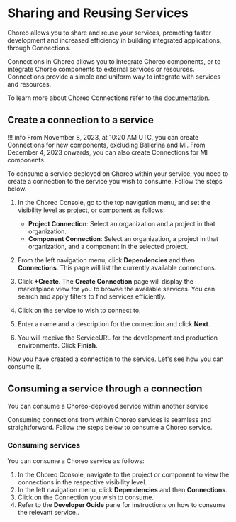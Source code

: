 # Sharing and Reusing Services

Choreo allows you to share and reuse your services, promoting faster development and increased efficiency in building integrated applications, through Connections.

Connections in Choreo allows you to integrate Choreo components, or to integrate Choreo components to external services or resources. Connections provide a simple and uniform way to integrate with services and resources.

To learn more about Choreo Connections refer to the [documentation](../choreo-concepts/connections.md).

## Create a connection to a service

!!! info
    From November 8, 2023, at 10:20 AM UTC, you can create Connections for new components, excluding Ballerina and MI. From December 4, 2023 onwards, you can also create Connections for MI components.

To consume a service deployed on Choreo within your service, you need to create a connection to the service you wish to consume. Follow the steps below.

1. In the Choreo Console, go to the top navigation menu, and set the visibility level as [project](../choreo-concepts/connections.md#project-connections), or [component](../choreo-concepts/connections.md#component-connections) as follows: 

    - **Project Connection**: Select an organization and a project in that organization. 
    - **Component Connection**: Select an organization, a project in that organization, and a component in the selected project. 

2. From the left navigation menu, click **Dependencies**  and then **Connections**. This page will list the currently available connections.
3. Click **+Create**. The **Create Connection** page will display the marketplace view for you to browse the available services. You can search and apply filters to find services efficiently.
4. Click on the service to wish to connect to. 
5. Enter a name and a description for the connection and click **Next**.
6. You will receive the ServiceURL for the development and production environments. Click **Finish**.

Now you have created a connection to the service. Let's see how you can consume it. 

## Consuming a service through a connection

You can consume a Choreo-deployed service within another service

Consuming connections from within Choreo services is seamless and straightforward. Follow the steps below to consume a Choreo service. 

### Consuming services 

You can consume a Choreo service as follows: 

1. In the Choreo Console, navigate to the project or component to view the connections in the respective visibility level.
2. In the left navigation menu, click **Dependencies** and then **Connections**. 
3. Click on the Connection you wish to consume. 
4. Refer to the **Developer Guide** pane for instructions on how to consume the relevant service..
